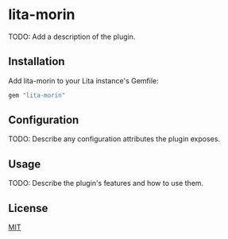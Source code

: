 # lita-morin

TODO: Add a description of the plugin.

## Installation

Add lita-morin to your Lita instance's Gemfile:

``` ruby
gem "lita-morin"
```


## Configuration

TODO: Describe any configuration attributes the plugin exposes.

## Usage

TODO: Describe the plugin's features and how to use them.

## License

[MIT](http://opensource.org/licenses/MIT)
